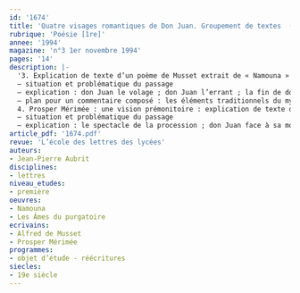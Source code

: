 ```yaml
---
id: '1674'
title: 'Quatre visages romantiques de Don Juan. Groupement de textes  (2/3)'
rubrique: 'Poésie [1re]'
annee: '1994'
magazine: 'n°3 1er novembre 1994'
pages: '14'
description: |-
  '3. Explication de texte d’un poème de Musset extrait de « Namouna » (chant 2)
  – situation et problématique du passage
  – explication : don Juan le volage ; don Juan l’errant ; la fin de don Juan
  – plan pour un commentaire composé : les éléments traditionnels du mythe ; la grandeur mythique de don Juan ; le tragique absurde de la condition humaine
  4. Prosper Mérimée : une vision prémonitoire : explication de texte d’un extrait des « Âmes du purgatoire »
  – situation et problématique du passage
  – explication : le spectacle de la procession ; don Juan face à sa mort'
article_pdf: '1674.pdf'
revue: 'L’école des lettres des lycées'
auteurs:
- Jean-Pierre Aubrit
disciplines:
- lettres
niveau_etudes:
- première
oeuvres:
- Namouna
- Les Âmes du purgatoire
ecrivains:
- Alfred de Musset
- Prosper Mérimée
programmes:
- objet d’étude - réécritures
siecles:
- 19e siècle
---
```

